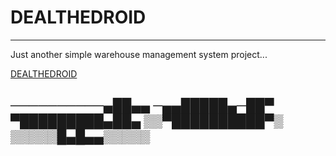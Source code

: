 # DEALTHEDROID
--------------------------------------------------------------
Just another simple warehouse management system project...




[DEALTHEDROID](http://postimg.org/image/ph4eyuw5z/)

──────────▄██▄▄
─▄▄█████▄─██▀
▀█████████▄██▄
▒▒▀██████████▀▒
▒▒▒▒▒█▄█▄▄▒▒▒▒▒
--------------------------------------------------------------
